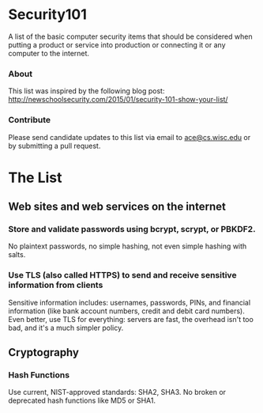 # Security101
A list of the basic computer security items that should be considered when putting a product or service into production or connecting it or any computer to the internet.

### About
This list was inspired by the following blog post: http://newschoolsecurity.com/2015/01/security-101-show-your-list/

### Contribute
Please send candidate updates to this list via email to ace@cs.wisc.edu or by submitting a pull request.

# The List

## Web sites and web services on the internet

### Store and validate passwords using bcrypt, scrypt, or PBKDF2.
No plaintext passwords, no simple hashing, not even simple hashing with salts.

### Use TLS (also called HTTPS) to send and receive sensitive information from clients
Sensitive information includes: usernames, passwords, PINs, and financial information (like bank account numbers, credit and debit card numbers). Even better, use TLS for everything: servers are fast, the overhead isn't too bad, and it's a much simpler policy.

## Cryptography
### Hash Functions
Use current, NIST-approved standards: SHA2, SHA3. No broken or deprecated hash functions like MD5 or SHA1.
